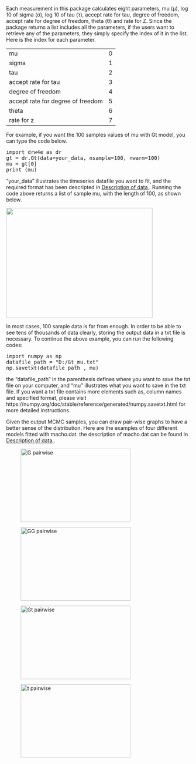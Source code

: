 <p>
  Each measurement in this package calculates eight parameters, mu (μ), log 10 of sigma (σ), log 10 of tau (τ), accept rate for tau, degree of freedom, accept rate for degree of freedom, theta (θ) and rate for Z. Since the package returns a list includes all the parameters, if the users want to retrieve any of the parameters, they simply specify the index of it in the list. Here is the index for each parameter.
  </p>

<table>
  <tr>
    <td>mu</td>
    <td>0</td>
  </tr>
  <tr>
    <td>sigma</td>
    <td>1</td>
  </tr>
  <tr>
    <td>tau</td>
    <td>2</td>
  <tr>
    <td>accept rate for tau</td>
    <td>3</td>
  <tr>
    <td>degree of freedom</td>
    <td>4</td>
  <tr>
    <td>accept rate for degree of freedom</td>
    <td>5</td>
  <tr>
    <td>theta</td>
    <td>6</td>
  <tr>
    <td>rate for z</td>
    <td>7</td>
  </tr>
</table>

<p>
  For example, if you want the 100 samples values of mu with Gt model, you can type the code below.
</p>

<pre>
import drw4e as dr
gt = dr.Gt(data=your_data, nsample=100, nwarm=100)
mu = gt[0]
print (mu)
</pre>

<p>
  “your_data” illustrates the timeseries datafile you want to fit, and the required format has been descripted in <a href="https://github.com/HW0327/drw4e/blob/main/data%20descriptions.md">Description of data </a>. Running the code above returns a list of sample mu, with the length of 100, as shown below.
</p>
<img src="https://github.com/HW0327/drw4e/blob/main/graphs/example%20of%20outputs.png" width="400" height="300"/>

<p>
  In most cases, 100 sample data is far from enough. In order to be able to see tens of thousands of data clearly, storing the output data in a txt file is necessary. To continue the above example, you can run the following codes:
</p>

<pre>
import numpy as np
datafile_path = "D:/Gt_mu.txt"
np.savetxt(datafile_path , mu)
</pre>

<p>
  the “datafile_path” in the parenthesis defines where you want to save the txt file on your computer, and “mu” illustrates what you want to save in the txt file. If you want a txt file contains more elements such as, column names and specified format, please visit https://numpy.org/doc/stable/reference/generated/numpy.savetxt.html for more detailed instructions. 
  
  Given the output MCMC samples, you can draw pair-wise graphs to have a better sense of the distribution. Here are the examples of four different models fitted with macho.dat. the description of macho.dat can be found in <a href="https://github.com/HW0327/drw4e/blob/main/data%20descriptions.md">Description of data </a>.
</p>

<div>
   <figure>
      <img src="https://github.com/HW0327/drw4e/blob/main/graphs/G%20pairwise.png" alt="G pairwise" width="300" height="200">
      
   </figure>
   <figure>
      <img src="https://github.com/HW0327/drw4e/blob/main/graphs/GG%20pairwise.png" alt="GG pairwise" width="300" height="200">
   </figure>
</div>
  
<div>
   <figure>
      <img src="https://github.com/HW0327/drw4e/blob/main/graphs/Gt%20pairwise.png" alt="Gt pairwise" width="300" height="200">
      
   </figure>
   <figure>
      <img src="https://github.com/HW0327/drw4e/blob/main/graphs/t%20pairwise.png" alt="t pairwise" width="300" height="200">
      
   </figure>
</div>

